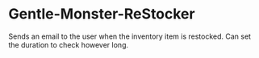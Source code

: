 # Gentle-Monster-ReStocker
Sends an email to the user when the inventory item is restocked. Can set the duration to check however long.
